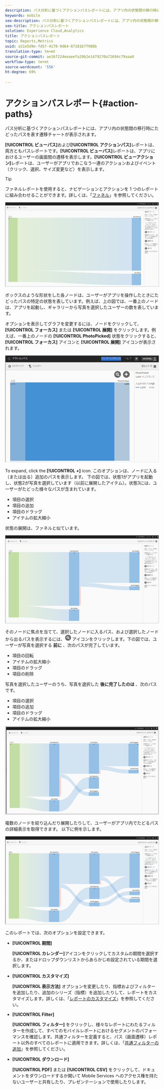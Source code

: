 ```yaml
---
description: パス分析に基づくアクションパスレポートには、アプリ内の状態間の移行時にたどったパスを表す遷移チャートが表示されます。
keywords: mobile
seo-description: パス分析に基づくアクションパスレポートには、アプリ内の状態間の移行時にたどったパスを表す遷移チャートが表示されます。
seo-title: アクションパスレポート
solution: Experience Cloud,Analytics
title: アクションパスレポート
topic: Reports,Metrics
uuid: a21e5d9e-fd57-4178-9d64-87181b7f988b
translation-type: tm+mt
source-git-commit: ae16f224eeaeefa29b2e1479270a72694c79aaa0
workflow-type: tm+mt
source-wordcount: '556'
ht-degree: 69%

---
```



# アクションパスレポート{#action-paths}

パス分析に基づくアクションパスレポートには、アプリ内の状態間の移行時にたどったパスを表す遷移チャートが表示されます。

**[!UICONTROL ビューパス]**&#x200B;および&#x200B;**[!UICONTROL アクションパス]**&#x200B;レポートは、両方ともパスレポートです。**[!UICONTROL ビューパス]**&#x200B;レポートは、アプリにおけるユーザーの画面間の遷移を表示します。**[!UICONTROL ビューアクション]**&#x200B;レポートは、ユーザーがアプリでおこなう一連のアクションおよびイベント（クリック、選択、サイズ変更など）を表示します。

>[!TIP]
>
>ファネルレポートを使用すると、ナビゲーションとアクションを 1 つのレポートに組み合わせることができます。詳しくは、「[ファネル](/help/using/usage/reports-funnel.md)」を参照してください。

![](assets/action_paths.png)

ボックスのような形状をした各ノードは、ユーザーがアプリを操作したときにたどったパスの特定の状態を表しています。例えば、上の図では、一番上のノードは、アプリを起動し、ギャラリーから写真を選択したユーザーの数を表しています。

オプションを表示してグラフを変更するには、ノードをクリックして、**[!UICONTROL フォーカス]** または **[!UICONTROL 展開]** をクリックします。例えば、一番上のノードの **[!UICONTROL PhotoPicked]** 状態をクリックすると、**[!UICONTROL フォーカス]** アイコンと **[!UICONTROL 展開]** アイコンが表示されます。

![](assets/action_paths_icons.png)

To expand, click the **[!UICONTROL +]** icon. このオプションは、ノードに入る（または出る）追加のパスを表示します。 下の図では、状態1がアプリを起動し、状態2が写真を選択しています（以前に展開したアイテム）。状態3には、ユーザーがたどった様々なパスが含まれています。

* 項目の選択
* 項目の追加
* 項目のドラッグ
* アイテムの拡大縮小

状態の展開は、ファネルと似ています。

![アクションパスの展開](assets/action_paths_expand.png)

そのノードに焦点を当てて、選択したノードに入るパス、および選択したノードから出るパスを表示するには、![フォーカスアイコン](assets/icon_focus.png) アイコンをクリックします。下の図では、ユーザーが写真を選択する **前に** 、次のパスが完了しています。

* 項目の回転
* アイテムの拡大縮小
* 項目のドラッグ
* 項目の削除

写真を選択したユーザーのうち、写真を選択した **後に完了したのは** 、次のパスです。

* 項目の選択
* 項目の追加
* 項目のドラッグ
* アイテムの拡大縮小

![アクションパスフォーカス](assets/action_paths_focus.png)

複数のノードを絞り込んだり展開したりして、ユーザーがアプリ内でたどるパスの詳細表示を取得できます。 以下に例を示します。

![アクションパスマルチ](assets/action_paths_mult.png)

このレポートでは、次のオプションを設定できます。

* **[!UICONTROL 期間]**

   **[!UICONTROL カレンダー]**&#x200B;アイコンをクリックしてカスタムの期間を選択するか、またはドロップダウンリストからあらかじめ設定されている期間を選択します。

* **[!UICONTROL カスタマイズ]**

   **[!UICONTROL 表示方法]** オプションを変更したり、指標およびフィルターを追加したり、追加のシリーズ（指標）を追加したりして、レポートをカスタマイズします。詳しくは、「[レポートのカスタマイズ](/help/using/usage/reports-customize/reports-customize.md)」を参照してください。

* **[!UICONTROL Filter]**

   **[!UICONTROL フィルター]** をクリックし、様々なレポートにわたるフィルターを作成して、すべてのモバイルレポートにおけるセグメントのパフォーマンスを確認します。共通フィルターを定義すると、パス（画面遷移）レポート以外のすべてのレポートに適用できます。詳しくは、「[共通フィルターの追加](/help/using/usage/reports-customize/t-sticky-filter.md)」を参照してください。

* **[!UICONTROL ダウンロード]**

   **[!UICONTROL PDF]** または **[!UICONTROL CSV]** をクリックして、ドキュメントをダウンロードするか開いて Mobile Services へのアクセス権を持たないユーザーと共有したり、プレゼンテーションで使用したりします。